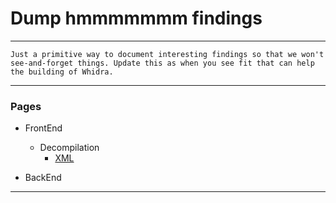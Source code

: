 # Dump hmmmmmmm findings
---
```
Just a primitive way to document interesting findings so that we won't see-and-forget things. Update this as when you see fit that can help the building of Whidra.
```
---


### Pages

- FrontEnd
    - Decompilation
        -   [XML](Decompilation/XML.md)

- BackEnd
    
---